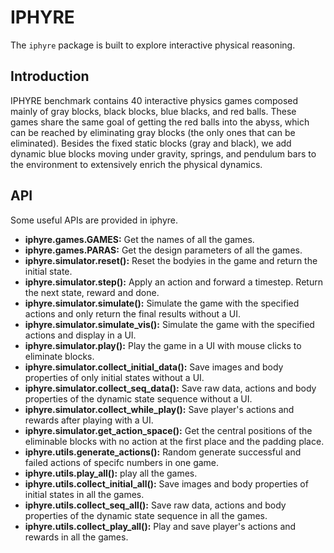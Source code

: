 # IPHYRE
The `iphyre` package is built to explore interactive physical reasoning.

## Introduction
IPHYRE benchmark contains 40 interactive physics games composed mainly of gray blocks, black blocks, blue blacks, and red balls. These games share the same goal of getting the red balls into the abyss, which can be reached by eliminating gray blocks (the only ones that can be eliminated). Besides the fixed static blocks (gray and black), we add dynamic blue blocks moving under gravity, springs, and pendulum bars to the environment to extensively enrich the physical dynamics.

## API
Some useful APIs are provided in iphyre.
* **iphyre.games.GAMES:** Get the names of all the games.
* **iphyre.games.PARAS:** Get the design parameters of all the games.
* **iphyre.simulator.reset():** Reset the bodyies in the game and return the initial state.
* **iphyre.simulator.step():** Apply an action and forward a timestep. Return the next state, reward and done.
* **iphyre.simulator.simulate():** Simulate the game with the specified actions and only return the final results without a UI.
* **iphyre.simulator.simulate_vis():** Simulate the game with the specified actions and display in a UI.
* **iphyre.simulator.play():** Play the game in a UI with mouse clicks to eliminate blocks.
* **iphyre.simulator.collect_initial_data():** Save images and body properties of only initial states without a UI.
* **iphyre.simulator.collect_seq_data():** Save raw data, actions and body properties of the dynamic state sequence without a UI.
* **iphyre.simulator.collect_while_play():** Save player's actions and rewards after playing with a UI.
* **iphyre.simulator.get_action_space():** Get the central positions of the eliminable blocks with no action at the first place and the padding place.
* **iphyre.utils.generate_actions():** Random generate successful and failed actions of specifc numbers in one game.
* **iphyre.utils.play_all():** play all the games.
* **iphyre.utils.collect_initial_all():** Save images and body properties of initial states in all the games.
* **iphyre.utils.collect_seq_all():** Save raw data, actions and body properties of the dynamic state sequence in all the games.
* **iphyre.utils.collect_play_all():** Play and save player's actions and rewards in all the games.